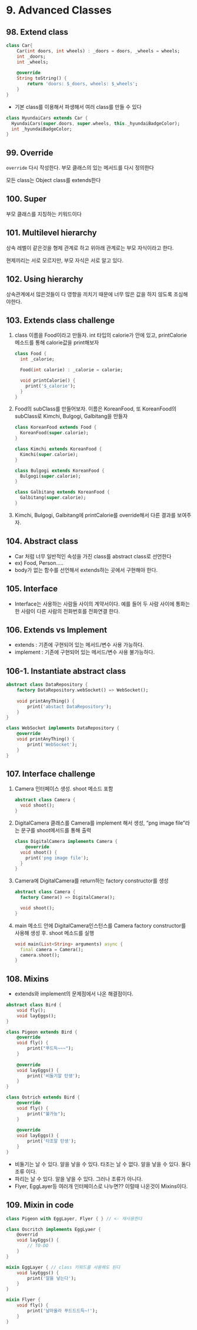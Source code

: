 # 9. Advanced Classes

## 98. Extend class

```Dart
class Car{
    Car(int doors, int wheels) : _doors = doors, _wheels = wheels;
    int _doors;
    int _wheels;
    
    @override
    String toString() {
        return 'doors: $_doors, wheels: $_wheels';
    }
}
```

- 기본 class를 이용해서 파생해서 여러 class를 만들 수 있다

```Dart
class HyundaiCars extends Car {
  HyundaiCars(super.doors, super.wheels, this._hyundaiBadgeColor);
  int _hyundaiBadgeColor;
}
```

## 99. Override

`override` 다시 작성한다. 부모 클래스의 있는 메서드를 다시 정의한다

모든 class는 Object class를 extends한다

## 100. Super

부모 클래스를 지칭하는 키워드이다

## 101. Multilevel hierarchy

상속 레벨이 같은것을 형제 관계로 하고 위아래 관계로는 부모 자식이라고 한다.

현제끼리는 서로 모르지만, 부모 자식은 서로 알고 있다.

## 102. Using hierarchy

상속관계에서 많은것들이 다 영향을 끼치기 때문에 너무 많은 값을 하지 않도록 조심해야한다.

## 103. Extends class challenge
1. class 이름을 Food이라고 만들자. int 타입의 calorie가 안에 있고, printCalorie메소드를 통해 calorie값을 print해보자

    ```Dart
    class Food {
      int _calorie;
    
      Food(int calorie) : _calorie = calorie;
    
      void printCalorie() {
        print('$_calorie');
      }
    }
    
    ```

2. Food의 subClass를 만들어보자. 이름은 KoreanFood, 또 KoreanFood의 subClass로 Kimchi, Bulgogi, Galbitang을 만들자

    ```Dart
    class KoreanFood extends Food {
      KoreanFood(super.calorie);
    }
    
    class Kimchi extends KoreanFood {
      Kimchi(super.calorie);
    }
    
    class Bulgogi extends KoreanFood {
      Bulgogi(super.calorie);
    }
    
    class Galbitang extends KoreanFood {
      Galbitang(super.calorie);
    }
    ```

3. Kimchi, Bulgogi, Galbitang에 printCalorie를 override해서 다른 결과를 보여주자.

## 104. Abstract class
- Car 처럼 너무 일반적인 속성을 가진 class를 abstract class로 선언한다
- ex) Food, Person…..
- body가 없는 함수를 선언해서 extends하는 곳에서 구현해야 한다.

## 105. Interface
- Interface는 사용하는 사람들 사이의 계약서이다. 예를 들어 두 사람 사이에 통화는 한 사람이 다른 사람의 전화번호를 전화연결 한다.

## 106. Extends vs Implement
- extends : 기존에 구현되어 있는 메서드/변수 사용 가능하다.
- implement : 기존에 구현되어 있는 메서드/변수 사용 불가능하다.

## 106-1. Instantiate abstract class

```Dart
abstract class DataRepository {
    factory DataRepository.webSocket() => WebSocket();
    
    void printAnyThing() {
        print('abstact DataRepository');
    }
}

class WebSocket implements DataRepository {
    @override
    void printAnyThing() {
        print('WebSocket');
    }
}
```

## 107. Interface challenge
1. Camera 인터페이스 생성. shoot 메소드 포함

    ```Dart
    abstract class Camera {
      void shoot();
    }
    ```

2. DigitalCamera 클래스를 Camera를 implement 해서 생성, “png image file”라는 문구를 shoot메서드를 통해 출력

    ```Dart
    class DigitalCamera implements Camera {
        @override
      void shoot() {
        print('png image file');
      }
    }
    ```

3. Camera에 DigitalCamera를 return하는 factory constructor를 생성

    ```Dart
    abstract class Camera {
      factory Camera() => DigitalCamera();
    
      void shoot();
    }
    ```

4. main 메소드 안에 DigitalCamera인스턴스를 Camera factory constructor를 사용해 생성 후. shoot 메소드를 실행

    ```Dart
    void main(List<String> arguments) async {
      final camera = Camera();
      camera.shoot();
    }
    ```

## 108. Mixins
- extends와 implement의 문제점에서 나온 해결점이다.

```Dart
abstract class Bird {
    void fly();
    void layEggs();
}

class Pigeon extends Bird {
    @override
    void fly() {
        print("푸드득~~~");
    }
    
    @override
    void layEggs() {
        print('비둘기알 탄생');
    }
}

class Ostrich extends Bird {
    @override
    void fly() {
        print("불가능");
    }
    
    @override
    void layEggs() {
        print('타조알 탄생');
    }
}
```

- 비둘기는 날 수 있다. 알을 낳을 수 있다. 타조는 날 수 없다. 알을 낳을 수 있다. 둘다 조류 이다.
- 파리는 날 수 있다. 알을 낳을 수 있다. 그러나 조류가 아니다.
- Flyer, EggLayer등 여러개 인터페이스로 나누면?? 이럴때 나온것이 Mixins이다.

## 109. Mixin in code

```Dart
class Pigeon with EggLayer, Flyer { } // <- 재사용한다

class Oscritch implements EggLyaer {
    @overrid
    void layEggs() {
        // TO-DO
    }
}

mixin EggLayer { // class 키워드를 사용해도 된다
    void layEggs() {
        print('알을 낳는다');
    }
}

mixin Flyer {
    void fly() {
        print('날아올라 푸드드드득~!');
    }
}
```